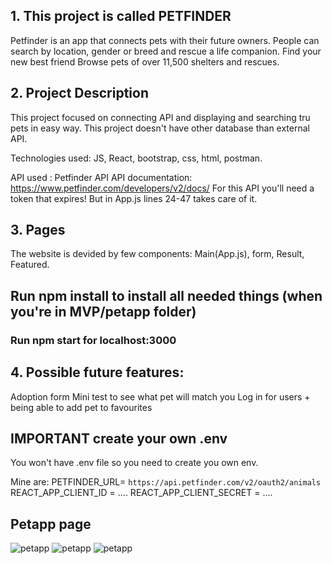 ## 1. This project is called PETFINDER

Petfinder is an app that connects pets with their future owners. People can search by location, gender or breed and rescue a life companion.
Find your new best friend
Browse pets of over 11,500 shelters and rescues.

## 2. Project Description

This project focused on connecting API and displaying and searching tru pets in easy way.
This project doesn't have other database than external API.

Technologies used: JS, React, bootstrap, css, html, postman.

API used : Petfinder API
API documentation: https://www.petfinder.com/developers/v2/docs/
For this API you'll need a token that expires!
But in App.js lines 24-47 takes care of it.

## 3. Pages

The website is devided by few components: Main(App.js), form, Result, Featured.

## Run npm install to install all needed things (when you're in MVP/petapp folder)

### Run npm start for localhost:3000

## 4. Possible future features:

Adoption form
Mini test to see what pet will match you
Log in for users + being able to add pet to favourites

## IMPORTANT create your own .env

You won't have .env file so you need to create you own env.

Mine are:
PETFINDER_URL= `https://api.petfinder.com/v2/oauth2/animals`
REACT_APP_CLIENT_ID = ....
REACT_APP_CLIENT_SECRET = ....

## Petapp page

![petapp](/1.png)
![petapp](/2.png)
![petapp](/3.png)
